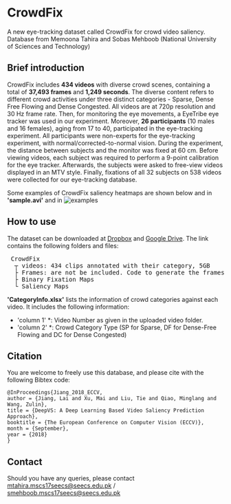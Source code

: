 CrowdFix
=========
A new eye-tracking dataset called CrowdFix for crowd video saliency. Database from Memoona Tahira and Sobas Mehboob (National University of Sciences and Technology)


## Brief introduction
CrowdFix includes **434 videos** with diverse crowd scenes, containing a total of **37,493 frames** and **1,249 seconds**. The diverse content refers to different crowd activities under three distinct categories - Sparse, Dense Free Flowing and Dense Congested. All videos are at 720p resolution and 30 Hz frame rate. Then, for monitoring the eye movements, a EyeTribe eye tracker  was used in our experiment. Moreover, **26 participants** (10 males and 16 females), aging from 17 to 40, participated in the eye-tracking experiment. All participants were non-experts for the eye-tracking experiment, with normal/corrected-to-normal vision. During the experiment, the distance between subjects and the monitor was fixed at 60 cm. Before viewing videos, each subject was required to perform a 9-point calibration for the eye tracker. Afterwards, the subjects were asked to free-view videos displayed in an MTV style. Finally,  fixations of all 32 subjects on 538 videos were collected for our eye-tracking database.

Some examples of CrowdFix saliency heatmaps are shown below and in **'sample.avi'** and in
![examples](/figs/ )


## How to use 
The dataset can be downloaded at [Dropbox](https://www.dropbox.com/s/pc8symd9i3cky1q/LEDOV.zip?dl=0) and [Google Drive](http://pan.baidu.com/s/1pLmfjCZ). The link contains the following folders and files:

<pre> CrowdFix
  ┬ videos: 434 clips annotated with their category, 5GB 
  ├ Frames: are not be included. Code to generate the frames with the same name sequence as the corresponding ground truth maps,     download this folder and run the frame.py file without modifying folder hierarchy.
  ├ Binary Fixation Maps
  └ Saliency Maps
</pre> 

              
**'CategoryInfo.xlsx'** lists the information of crowd categories against each video. It includes the following information:
* 'column 1' *: Video Number as given in the uploaded video folder.
* 'column 2' *: Crowd Category Type (SP for Sparse, DF for Dense-Free Flowing and DC for Dense Congested)



## Citation
You are welcome to freely use this database, and please cite with the following Bibtex code:

```
@InProceedings{Jiang_2018_ECCV,
author = {Jiang, Lai and Xu, Mai and Liu, Tie and Qiao, Minglang and Wang, Zulin},
title = {DeepVS: A Deep Learning Based Video Saliency Prediction Approach},
booktitle = {The European Conference on Computer Vision (ECCV)},
month = {September},
year = {2018}
} 
```

## Contact
Should you have any queries, please contact mtahira.mscs17seecs@seecs.edu.pk / smehboob.mscs17seecs@seecs.edu.pk
